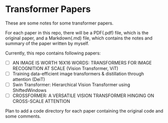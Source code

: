 # Transformer Papers

These are some notes for some transformer papers.

For each paper in this repo, there will be a PDF(.pdf) file, which is the original paper, and a Markdown(.md) file, which contains the notes and summary of the paper written by myself.

Currently, this repo contains following papers:

- [ ] AN IMAGE IS WORTH 16X16 WORDS: TRANSFORMERS FOR IMAGE RECOGNITION AT SCALE (Vision Transformer, ViT)
- [ ] Training data-efficient image transformers & distillation through attention (DeiT)
- [ ] Swin Transformer: Hierarchical Vision Transformer using ShiftedWindows
- [ ] CROSSFORMER: A VERSATILE VISION TRANSFORMER HINGING ON CROSS-SCALE ATTENTION

Plan to add a code directory for each paper containing the original code and some comments.
